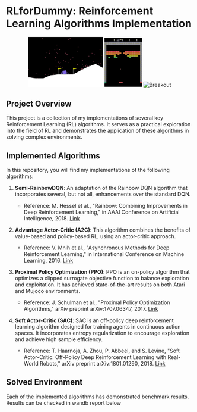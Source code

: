 # RLforDummy: Reinforcement Learning Algorithms Implementation

<div align="center">
  <img src="./ppo.gif" alt="PPO LunarLander" width="40%"/>
  <img src="./breakout.gif" alt="Breakout" width="20%"/>
  <img src="./humanoid.gif" alt="Breakout" width="28%"/>
</div>

## Project Overview
This project is a collection of my implementations of several key Reinforcement Learning (RL) algorithms. It serves as a practical exploration into the field of RL and demonstrates the application of these algorithms in solving complex environments. 

## Implemented Algorithms
In this repository, you will find my implementations of the following algorithms:

1. **Semi-RainbowDQN**: An adaptation of the Rainbow DQN algorithm that incorporates several, but not all, enhancements over the standard DQN.
   - Reference: M. Hessel et al., "Rainbow: Combining Improvements in Deep Reinforcement Learning," in AAAI Conference on Artificial Intelligence, 2018. [Link](https://arxiv.org/abs/1710.02298)

2. **Advantage Actor-Critic (A2C)**: This algorithm combines the benefits of value-based and policy-based RL, using an actor-critic approach.
   - Reference: V. Mnih et al., "Asynchronous Methods for Deep Reinforcement Learning," in International Conference on Machine Learning, 2016. [Link](https://arxiv.org/abs/1602.01783)

3. **Proximal Policy Optimization (PPO)**: PPO is an on-policy algorithm that optimizes a clipped surrogate objective function to balance exploration and exploitation. It has achieved state-of-the-art results on both Atari and Mujoco environments.
   - Reference: J. Schulman et al., "Proximal Policy Optimization Algorithms," arXiv preprint arXiv:1707.06347, 2017. [Link](https://arxiv.org/abs/1707.06347)

4. **Soft Actor-Critic (SAC)**: SAC is an off-policy deep reinforcement learning algorithm designed for training agents in continuous action spaces. It incorporates entropy regularization to encourage exploration and achieve high sample efficiency.
   - Reference: T. Haarnoja, A. Zhou, P. Abbeel, and S. Levine, "Soft Actor-Critic: Off-Policy Deep Reinforcement Learning with Real-World Robots," arXiv preprint arXiv:1801.01290, 2018. [Link](https://arxiv.org/abs/1707.06347)

## Solved Environment
Each of the implemented algorithms has demonstrated benchmark results. Results can be checked in wandb report below
